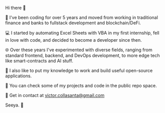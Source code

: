 
Hi there 👋

🚀 I've been coding for over 5 years and moved from working in traditional finance and banks to fullstack development and blockchain/DeFi.

💻 I started by automating Excel Sheets with VBA in my first internship, fell in love with code, and decided to become a developer since then.

🌐 Over these years I've experimented with diverse fields, ranging from standard frontend, backend, and DevOps development, to more edge tech like smart-contracts and AI stuff.

🌟 I also like to put my knowledge to work and build useful open-source applications.

🔗 You can check some of my projects and code in the public repo space.

📧 Get in contact at victor.collasanta@gmail.com

Seeya. 👋
